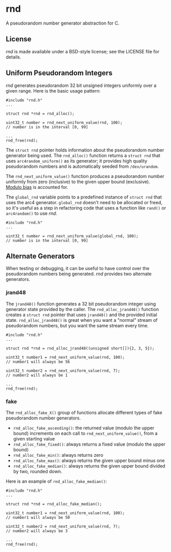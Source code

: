 rnd
===

A pseudorandom number generator abstraction for C.


License
-------
_rnd_ is made available under a BSD-style license; see the LICENSE file for 
details.


Uniform Pseudorandom Integers
-----------------------------
_rnd_ generates pseudorandom 32 bit unsigned integers uniformly over a given 
range.  Here is the basic usage pattern:

    #include "rnd.h"
    ...
    
    struct rnd *rnd = rnd_alloc();
    
    uint32_t number = rnd_next_uniform_value(rnd, 100);
    // number is in the interval [0, 99]
    
    ...
    rnd_free(rnd);

The `struct rnd` pointer holds information about the pseudorandom number 
generator being used.  The `rnd_alloc()` function returns a `struct rnd` that 
uses `arc4random_uniform()` as its generator; it provides high quality 
pseudorandom numbers and is automatically seeded from `/dev/urandom`.

The `rnd_next_uniform_value()` function produces a pseudorandom number 
uniformly from zero (inclusive) to the given upper bound (exclusive).
[Modulo bias][1] is accounted for.

The `global_rnd` variable points to a predefined instance of `struct rnd` that
uses the arc4 generator.  `global_rnd` doesn't need to be allocated or freed,
so it's useful as a step in refactoring code that uses a function like `rand()`
or `arc4random()` to use _rnd_.

    #include "rnd.h"
    ...

    uint32_t number = rnd_next_uniform_value(global_rnd, 100);
    // number is in the interval [0, 99]


Alternate Generators
--------------------
When testing or debugging, it can be useful to have control over the 
pseudorandom numbers being generated.  _rnd_ provides two alternate generators.


### jrand48

The `jrand48()` function generates a 32 bit pseudorandom integer using 
generator state provided by the caller.  The `rnd_alloc_jrand48()` function
creates a `struct rnd` pointer that uses `jrand48()` and the provided initial 
state.  `rnd_alloc_jrand48()` is great when you want a "normal" stream of
pseudorandom numbers, but you want the same stream every time.

    #include "rnd.h"
    ...

    struct rnd *rnd = rnd_alloc_jrand48((unsigned short[]){2, 3, 5});

    uint32_t number1 = rnd_next_uniform_value(rnd, 100);
    // number1 will always be 56

    uint32_t number2 = rnd_next_uniform_value(rnd, 7);
    // number2 will always be 1

    ...
    rnd_free(rnd);


### fake

The `rnd_alloc_fake_X()` group of functions allocate different types of fake
pseudorandom number generators.

- `rnd_alloc_fake_ascending()`: the returned value (modulo the upper bound) 
    increments on each call to `rnd_next_uniform_value()`, from a given 
    starting value
- `rnd_alloc_fake_fixed()`: always returns a fixed value (modulo the upper bound)
- `rnd_alloc_fake_min()`: always returns zero
- `rnd_alloc_fake_max()`: always returns the given upper bound minus one
- `rnd_alloc_fake_median()`: always returns the given upper bound divided by 
    two, rounded down.

Here is an example of `rnd_alloc_fake_median()`:

    #include "rnd.h"
    ...

    struct rnd *rnd = rnd_alloc_fake_median();

    uint32_t number1 = rnd_next_uniform_value(rnd, 100);
    // number1 will always be 50

    uint32_t number2 = rnd_next_uniform_value(rnd, 7);
    // number2 will always be 3

    ...
    rnd_free(rnd);




[1]: https://en.wikipedia.org/wiki/Fisher–Yates_shuffle#Modulo_bias
